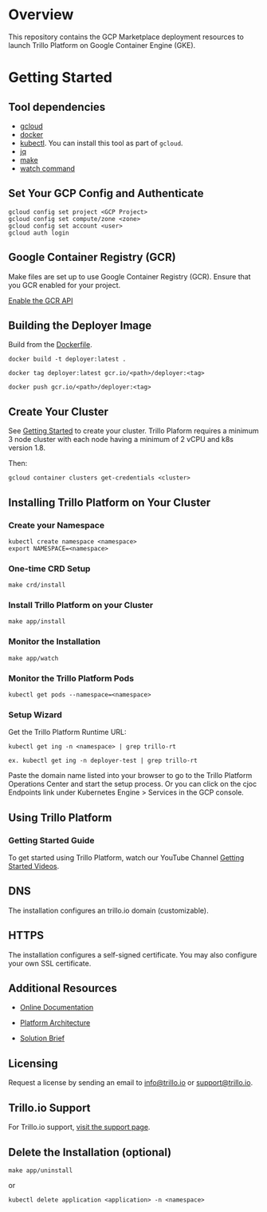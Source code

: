 # Overview

This repository contains the GCP Marketplace deployment resources to launch Trillo Platform on Google Container Engine (GKE). 

# Getting Started

## Tool dependencies

- [gcloud](https://cloud.google.com/sdk/)
- [docker](https://docs.docker.com/install/)
- [kubectl](https://kubernetes.io/docs/tasks/tools/install-kubectl/). You can install
  this tool as part of `gcloud`.
- [jq](https://github.com/stedolan/jq/wiki/Installation)
- [make](https://www.gnu.org/software/make/)
- [watch command](https://en.wikipedia.org/wiki/Watch_(Unix))

## Set Your GCP Config and Authenticate

```shell
gcloud config set project <GCP Project>
gcloud config set compute/zone <zone>
gcloud config set account <user>
gcloud auth login
```
## Google Container Registry (GCR)

Make files are set up to use Google Container Registry (GCR). Ensure that you GCR enabled for your project. 

[Enable the GCR API](https://console.cloud.google.com/apis/library/containerregistry.googleapis.com)

## Building the Deployer Image
Build from the [Dockerfile](https://github.com/opentrillo/google-gke-deployer/blob/master/Dockerfile).

```shell
docker build -t deployer:latest .

docker tag deployer:latest gcr.io/<path>/deployer:<tag>

docker push gcr.io/<path>/deployer:<tag>
```

## Create Your Cluster

See [Getting Started](https://github.com/GoogleCloudPlatform/marketplace-k8s-app-tools/blob/master/README.md#getting-started) to create your cluster. Trillo Plaform requires a minimum 3 node cluster with each node having a minimum of 2 vCPU and k8s version 1.8.

Then:

```shell
gcloud container clusters get-credentials <cluster> 
```

## Installing Trillo Platform on Your Cluster

### Create your Namespace
```shell
kubectl create namespace <namespace>
export NAMESPACE=<namespace>
```

### One-time CRD Setup

```shell
make crd/install
```

### Install Trillo Platform on your Cluster

```shell
make app/install
```

### Monitor the Installation

```shell
make app/watch
```

### Monitor the Trillo Platform Pods

```shell
kubectl get pods --namespace=<namespace>
```

### Setup Wizard
Get the Trillo Platform Runtime URL:

```shell
kubectl get ing -n <namespace> | grep trillo-rt

ex. kubectl get ing -n deployer-test | grep trillo-rt
```
Paste the domain name listed into your browser to go to the Trillo Platform Operations Center and start the setup process. Or you can click on the cjoc Endpoints link under Kubernetes Engine > Services in the GCP console.


## Using Trillo Platform

### Getting Started Guide
To get started using Trillo Platform, watch our YouTube Channel [Getting Started Videos](https://www.youtube.com/channel/UCI9jb0O52kSp7949nfPvTbA).

## DNS
The installation configures an trillo.io domain (customizable).

## HTTPS
The installation configures a self-signed certificate. You may also configure your own SSL certificate.

## Additional Resources
* [Online Documentation](https://trillo.atlassian.net/wiki/spaces/DOC/overview)

* [Platform Architecture](https://www.trillo.io/WebSite/Platform)

* [Solution Brief](https://drive.google.com/a/trillo.io/file/d/12Z3QabqdifgHp8XBM0U1S6MpAv3HUNPM/view?usp=sharing)

## Licensing
Request a license by sending an email to info@trillo.io or support@trillo.io.
 
## Trillo.io Support
For Trillo.io support, [visit the support page](https://www.trillo.io/WebSite/Support).

## Delete the Installation (optional)

```shell
make app/uninstall
```
or

```shell
kubectl delete application <application> -n <namespace>
```

